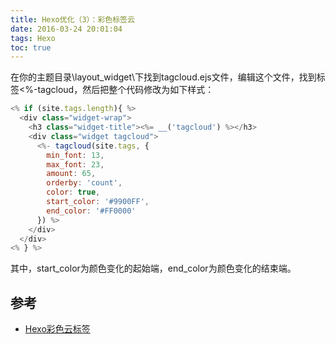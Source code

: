 ```yaml
---
title: Hexo优化（3）：彩色标签云
date: 2016-03-24 20:01:04
tags: Hexo
toc: true
---
```


在你的主题目录\layout\_widget\下找到tagcloud.ejs文件，编辑这个文件，找到标签<%-tagcloud，然后把整个代码修改为如下样式：

```js
<% if (site.tags.length){ %>
  <div class="widget-wrap">
    <h3 class="widget-title"><%= __('tagcloud') %></h3>
    <div class="widget tagcloud">
      <%- tagcloud(site.tags, {
        min_font: 13,
        max_font: 23,
        amount: 65,
        orderby: 'count',
        color: true,
        start_color: '#9900FF',
        end_color: '#FF0000'
      }) %>
    </div>
  </div>
<% } %>
```

其中，start_color为颜色变化的起始端，end_color为颜色变化的结束端。

<!--more-->

## 参考

* [Hexo彩色云标签](http://starsky.gitcafe.io/2015/05/16/Hexo%E5%BD%A9%E8%89%B2%E6%A0%87%E7%AD%BE%E4%BA%91/)
